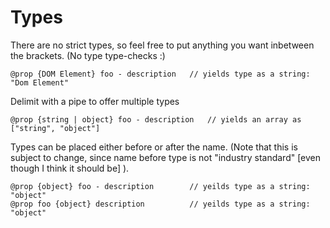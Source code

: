 # Types

There are no strict types, so feel free to put anything you want inbetween the brackets. (No type type-checks :)

	@prop {DOM Element} foo - description	// yields type as a string: "Dom Element"

Delimit with a pipe to offer multiple types

	@prop {string | object} foo - description	// yields an array as ["string", "object"]

Types can be placed either before or after the name. (Note that this is subject to change, since name before type is not "industry standard" [even though I think it should be] ).

	@prop {object} foo - description		// yeilds type as a string: "object"
	@prop foo {object} description			// yeilds type as a string: "object"



